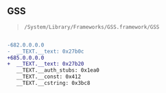 ## GSS

> `/System/Library/Frameworks/GSS.framework/GSS`

```diff

-682.0.0.0.0
-  __TEXT.__text: 0x27b0c
+685.0.0.0.0
+  __TEXT.__text: 0x27b20
   __TEXT.__auth_stubs: 0x1ea0
   __TEXT.__const: 0x412
   __TEXT.__cstring: 0x3bc8

```
